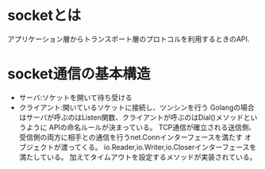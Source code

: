 # socketとは
アプリケーション層からトランスポート層のプロトコルを利用するときのAPI.  

# socket通信の基本構造
- サーバ:ソケットを開いて待ち受ける
- クライアント:開いているソケットに接続し、ツンシンを行う
Golangの場合はサーバが呼ぶのはListen関数、クライアントが呼ぶのはDial()メソッドというように
APIの命名ルールが決まっている。
TCP通信が確立される送信側、受信側の両方に相手との通信を行うnet.Connインターフェースを満たす
オブジェクトが渡ってくる。
io.Reader,io.Writer,io.Closerインターフェースを満たしている。
加えてタイムアウトを設定するメソッドが実装されている。
